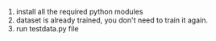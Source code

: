 1. install all the required python modules
2. dataset is already trained, you don't need to train it again.
3. run testdata.py file
